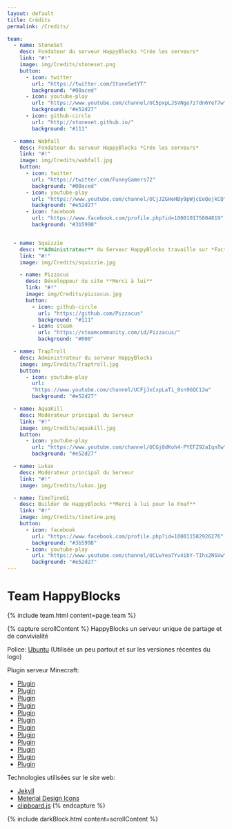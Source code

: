 ```yaml
---
layout: default
title: Crédits
permalink: /Credits/

team:
  - name: StoneSet
    desc: Fondateur du serveur HappyBlocks *Crée les serveurs*
    link: "#!"
    image: img/Credits/stoneset.png
    button:
      - icon: twitter
        url: "https://twitter.com/StoneSetYT"
        background: "#00aced"
      - icon: youtube-play
        url: "https://www.youtube.com/channel/UC5pxpLJSVNgo7z7dn6YeT7w"
        background: "#e52d27"
      - icon: github-circle
        url: "http://stoneset.github.io/"
        background: "#111"

  - name: Wabfall
    desc: Fondateur du serveur HappyBlocks *Crée les serveurs*
    link: "#!"
    image: img/Credits/wabfall.jpg
    button:
      - icon: twitter
        url: "https://twitter.com/FunnyGamers72"
        background: "#00aced"
      - icon: youtube-play
        url: "https://www.youtube.com/channel/UCjJZGHeHBy9pWjcEeQejkCQ"
        background: "#e52d27"
      - icon: facebook
        url: "https://www.facebook.com/profile.php?id=100010175804819"
        background: "#3b5998"


  - name: Squizzie
    desc: **Administrateur** du Serveur HappyBlocks travaille sur *Faction* et *Skyblock*
    link: "#!"
    image: img/Credits/squizzie.jpg

    - name: Pizzacus
      desc: Développeur du site **Merci à lui**
      link: "#!"
      image: img/Credits/pizzacus.jpg
      button:
        - icon: github-circle
          url: "https://github.com/Pizzacus"
          background: "#111"
        - icon: steam
          url: "https://steamcommunity.com/id/Pizzacus/"
          background: "#000"

  - name: TrapTroll
    desc: Administrateur du serveur HappyBlocks
    image: img/Credits/Traptroll.jpg
    button:
      - icon: youtube-play
        url:
        "https://www.youtube.com/channel/UCFjJxCxpLaTi_0sn9GQC12w"
        background: "#e52d27"

  - name: AquaKill
    desc: Modérateur principal du Serveur
    link: "#!"
    image: img/Credits/aquakill.jpg
    button:
      - icon: youtube-play
        url: "https://www.youtube.com/channel/UCGj0dKoh4-PYEFZ92aIqnTw"
        background: "#e52d27"

  - name: Lukax
    desc: Modérateur principal du Serveur
    link: "#!"
    image: img/Credits/lukax.jpg

  - name: TineTine61
    desc: Builder de HappyBlocks **Merci à lui pour le Fnaf**
    link: "#!"
    image: img/Credits/tinetine.png
    button:
      - icon: facebook
        url: "https://www.facebook.com/profile.php?id=100011582926276"
        background: "#3b5998"
      - icon: youtube-play
        url: "https://www.youtube.com/channel/UCLwYea7Yv4ibY-TIhx2NSVw"
        background: "#e52d27"
---
```


# Team HappyBlocks

{% include team.html content=page.team %}

{% capture scrollContent %}
HappyBlocks un serveur unique de partage et de convivialité

Police: [Ubuntu](http://font.ubuntu.com/) (Utilisée un peu partout et sur les versiones récentes du logo)

Plugin serveur Minecraft:
 * [Plugin](#!)
 * [Plugin](#!)
 * [Plugin](#!)
 * [Plugin](#!)
 * [Plugin](#!)
 * [Plugin](#!)
 * [Plugin](#!)
 * [Plugin](#!)
 * [Plugin](#!)
 * [Plugin](#!)
 * [Plugin](#!)
 * [Plugin](#!)

Technologies utilisées sur le site web:
 * [Jekyll](http://jekyllrb.com)
 * [Meterial Design Icons](http://materialdesignicons.com)
 * [clipboard.js](https://clipboardjs.com/)
{% endcapture %}

{% include darkBlock.html content=scrollContent %}

